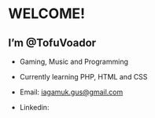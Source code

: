 <h1>WELCOME!</h1>
<h2>I’m @TofuVoador</h2>

- Gaming, Music and Programming

- Currently learning PHP, HTML and CSS

- Email: iagamuk.gus@gmail.com
- Linkedin: 
